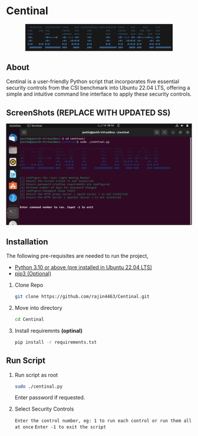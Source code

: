 # Centinal
<p align="center"><img src="readme-assets/banner.png" width="400" alt="Centinal Logo"/></p>

## About
Centinal is a user-friendly Python script that incorporates five essential security controls from the CSI benchmark into Ubuntu 22.04 LTS, offering a simple and intuitive command line interface to apply these security controls.

## ScreenShots **(REPLACE WITH UPDATED SS)**
<p><img src="readme-assets/scrennshot.png" /></p>

## Installation
The following pre-requisites are needed to run the project,
- [Python 3.10 or above (pre installed in Ubuntu 22.04 LTS)](https://www.python.org/)
- [pip3 (Optional)](https://linuxhint.com/install-python-pip-ubuntu-22-04/)


1. Clone Repo
    ```bash
    git clone https://github.com/rajin4463/Centinal.git
    ```

2. Move into directory
    ```bash
    cd Centinal
    ```

3. Install requiremnts __(optinal)__
    ```bash
    pip install -r requirements.txt
    ```

## Run Script
1. Run script as root
    ```bash
    sudo ./centinal.py
    ```
    Enter password if requested.

2. Select Security Controls

    `Enter the control number, eg: 1 to run each control or run them all at once`
    `Enter -1 to exit the script`
